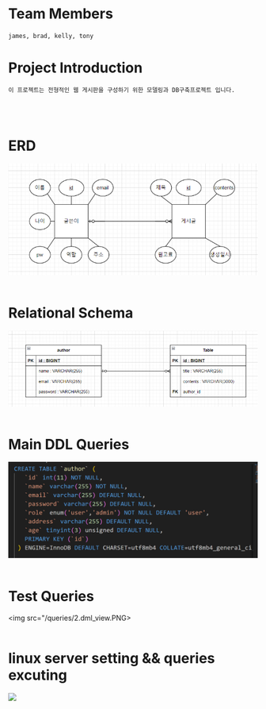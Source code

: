 # Team Members
```sh
james, brad, kelly, tony
```

# Project Introduction
```sh
이 프로젝트는 전형적인 웹 게시판을 구성하기 위한 모델링과 DB구축프로젝트 입니다.
```
<br><br>

# ERD
<img src="/data_modeling/1.board-erd.PNG"></img> 
<br><br>

# Relational Schema
<img src="/data_modeling/2.board-relational-schema.PNG"></img> 
<br><br>

# Main DDL Queries
<img src="/queries/2.ddl_view.PNG"></img>
<br><br>

# Test Queries 
<img src="/queries/2.dml_view.PNG></img>
<br><br>

# linux server setting && queries excuting
<img src="/linux_sh/1.server-setting-view.PNG"></img>
<br><br>